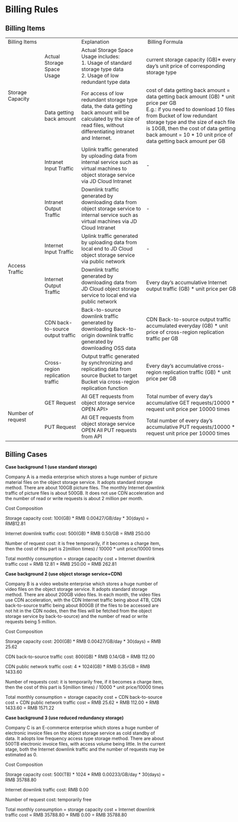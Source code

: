 # Billing Rules

## Billing Items

<table border=0 cellpadding=0 cellspacing=0 width=840 style='border-collapse:
 collapse;table-layout:fixed;width:632pt'>
 <col class=xl65 width=110 style='mso-width-source:userset;mso-width-alt:3520;
 width:83pt'>
 <col class=xl65 width=106 style='mso-width-source:userset;mso-width-alt:3392;
 width:80pt'>
 <col class=xl65 width=216 style='mso-width-source:userset;mso-width-alt:6912;
 width:162pt'>
 <col class=xl65 width=339 style='mso-width-source:userset;mso-width-alt:10858;
 width:255pt'>
 <col class=xl65 width=69 style='width:52pt'>
 <tr height=19 style='height:14.0pt'>
  <td colspan=2 height=19 class=xl66 width=216 style='height:14.0pt;width:163pt'>Billing Items</td>
  <td class=xl66 width=216 style='border-left:none;width:162pt'>Explanation</td>
  <td class=xl66 width=339 style='border-left:none;width:255pt'><span
  style='mso-spacerun:yes'>&nbsp;</span>Billing Formula</td>
  <td class=xl66 width=69 style='border-left:none;width:52pt'><span
  style='mso-spacerun:yes'>&nbsp;</span>Description</td>
 </tr>
 <tr height=56 style='height:42.0pt'>
  <td rowspan=2 height=131 class=xl67 width=110 style='height:98.0pt;
  border-top:none;width:83pt'><span style='font-variant-ligatures: normal;
  font-variant-caps: normal;orphans: 2;text-align:start;widows: 2;-webkit-text-stroke-width: 0px;
  text-decoration-style: initial;text-decoration-color: initial'>Storage Capacity</span></td>
  <td class=xl68 width=106 style='border-top:none;border-left:none;width:80pt'><span
  style='font-variant-ligatures: normal;font-variant-caps: normal;orphans: 2;
  text-align:start;widows: 2;-webkit-text-stroke-width: 0px;text-decoration-style: initial;
  text-decoration-color: initial'>Actual Storage Space Usage</span></td>
  <td class=xl69 width=216 style='border-top:none;border-left:none;width:162pt'>Actual Storage Space Usage includes:<br>
    1. Usage of standard storage type data<br>
    2. Usage of low redundant type data</td>
  <td class=xl68 width=339 style='border-top:none;border-left:none;width:255pt'><span
  style='font-variant-ligatures: normal;font-variant-caps: normal;orphans: 2;
  text-align:start;widows: 2;-webkit-text-stroke-width: 0px;text-decoration-style: initial;
  text-decoration-color: initial'>current storage capacity (GB)* every day’s unit price of corresponding storage type</span></td>
  <td class=xl70 width=69 style='border-top:none;border-left:none;width:52pt'><span
  style='font-variant-ligatures: normal;font-variant-caps: normal;orphans: 2;
  text-align:start;widows: 2;-webkit-text-stroke-width: 0px;text-decoration-style: initial;
  text-decoration-color: initial'>See Price Overview for specific prices</span></td>
 </tr>
 <tr height=75 style='height:56.0pt'>
  <td height=75 class=xl68 width=106 style='height:56.0pt;border-top:none;
  border-left:none;width:80pt'><span style='font-variant-ligatures: normal;
  font-variant-caps: normal;orphans: 2;text-align:start;widows: 2;-webkit-text-stroke-width: 0px;
  text-decoration-style: initial;text-decoration-color: initial'>Data getting back amount</span></td>
  <td class=xl71 width=216 style='border-top:none;border-left:none;width:162pt'><span
  style='font-variant-ligatures: normal;font-variant-caps: normal;orphans: 2;
  text-align:start;widows: 2;-webkit-text-stroke-width: 0px;text-decoration-style: initial;
  text-decoration-color: initial'>For access of low redundant storage type data, the data getting back amount will be calculated by the size of read files, without differentiating intranet and Internet. </span></td>
  <td class=xl69 width=339 style='border-top:none;border-left:none;width:255pt'>cost of data getting back amount
  = data getting back amount (GB) * unit price per GB<br>
    E.g.: if you need to download 10 files from Bucket of low redundant storage type and the size of each file is 10GB, then the cost of data getting back amount = 10 * 10 unit price of data getting back amount per GB</td>
  <td class=xl72 width=69 style='border-top:none;border-left:none;width:52pt'>It is free now</td>
 </tr>
 <tr height=56 style='height:42.0pt'>
  <td rowspan=6 height=317 class=xl67 width=110 style='height:238.0pt;
  border-top:none;width:83pt'><span style='font-variant-ligatures: normal;
  font-variant-caps: normal;orphans: 2;text-align:start;widows: 2;-webkit-text-stroke-width: 0px;
  text-decoration-style: initial;text-decoration-color: initial'>Access Traffic</span></td>
  <td class=xl73 width=106 style='border-top:none;border-left:none;width:80pt'>Intranet Input Traffic</td>
  <td class=xl73 width=216 style='border-top:none;border-left:none;width:162pt'>Uplink traffic generated by uploading data from internal service such as virtual machines to object storage service via JD Cloud Intranet</td>
  <td class=xl73 width=339 style='border-top:none;border-left:none;width:255pt'>-</td>
  <td class=xl74 width=69 style='border-top:none;border-left:none;width:52pt'>Free</td>
 </tr>
 <tr height=56 style='height:42.0pt'>
  <td height=56 class=xl73 width=106 style='height:42.0pt;border-top:none;
  border-left:none;width:80pt'>Intranet Output Traffic</td>
  <td class=xl73 width=216 style='border-top:none;border-left:none;width:162pt'>Downlink traffic generated by downloading data from object storage service to internal service such as virtual machines via JD Cloud Intranet</td>
  <td class=xl73 width=339 style='border-top:none;border-left:none;width:255pt'>-</td>
  <td class=xl74 width=69 style='border-top:none;border-left:none;width:52pt'>Free</td>
 </tr>
 <tr height=37 style='height:28.0pt'>
  <td height=37 class=xl73 width=106 style='height:28.0pt;border-top:none;
  border-left:none;width:80pt'>Internet Input Traffic</td>
  <td class=xl73 width=216 style='border-top:none;border-left:none;width:162pt'>Uplink traffic generated by uploading data from local end to JD Cloud object storage service via public network</td>
  <td class=xl73 width=339 style='border-top:none;border-left:none;width:255pt'>-</td>
  <td class=xl74 width=69 style='border-top:none;border-left:none;width:52pt'>Free</td>
 </tr>
 <tr height=56 style='height:42.0pt'>
  <td height=56 class=xl73 width=106 style='height:42.0pt;border-top:none;
  border-left:none;width:80pt'>Internet Output Traffic</td>
  <td class=xl73 width=216 style='border-top:none;border-left:none;width:162pt'>Downlink traffic generated by downloading data from JD Cloud object storage service to local end via public network</td>
  <td class=xl73 width=339 style='border-top:none;border-left:none;width:255pt'>Every day’s accumulative Internet output traffic (GB)
  * unit price per GB</td>
  <td class=xl74 width=69 style='border-top:none;border-left:none;width:52pt'>See Price Overview for specific prices</td>
 </tr>
 <tr height=56 style='height:42.0pt'>
  <td height=56 class=xl73 width=106 style='height:42.0pt;border-top:none;
  border-left:none;width:80pt'>CDN back-to-source output traffic</td>
  <td class=xl73 width=216 style='border-top:none;border-left:none;width:162pt'>Back-to-source downlink traffic generated by downloading
  Back-to-origin downlink traffic generated by downloading OSS data</td>
  <td class=xl73 width=339 style='border-top:none;border-left:none;width:255pt'>CDN Back-to-source output traffic
  accumulated everyday (GB) * unit price of cross-region replication traffic per GB</td>
  <td class=xl74 width=69 style='border-top:none;border-left:none;width:52pt'>See Price Overview for specific prices</td>
 </tr>
 <tr height=56 style='height:42.0pt'>
  <td height=56 class=xl73 width=106 style='height:42.0pt;border-top:none;
  border-left:none;width:80pt'>Cross-region replication traffic</td>
  <td class=xl73 width=216 style='border-top:none;border-left:none;width:162pt'>Output traffic generated by synchronizing and replicating data from source
  Bucket to target Bucket via cross-region replication function</td>
  <td class=xl73 width=339 style='border-top:none;border-left:none;width:255pt'>Every day’s accumulative cross-region replication traffic (GB)
  * unit price per GB</td>
  <td class=xl74 width=69 style='border-top:none;border-left:none;width:52pt'>It is free now</td>
 </tr>
 <tr height=37 style='height:28.0pt'>
  <td rowspan=2 height=74 class=xl66 width=110 style='height:56.0pt;border-top:
  none;width:83pt'>Number of request</td>
  <td class=xl73 width=106 style='border-top:none;border-left:none;width:80pt'>GET Request</td>
  <td class=xl73 width=216 style='border-top:none;border-left:none;width:162pt'>All GET requests from object storage service OPEN
  API>
  <td class=xl73 width=339 style='border-top:none;border-left:none;width:255pt'>Total number of every day’s accumulative GET requests/10000
  * request unit price per 10000 times</td>
  <td class=xl74 width=69 style='border-top:none;border-left:none;width:52pt'>It is free now</td>
 </tr>
 <tr height=37 style='height:28.0pt'>
  <td height=37 class=xl73 width=106 style='height:28.0pt;border-top:none;
  border-left:none;width:80pt'>PUT Request</td>
  <td class=xl73 width=216 style='border-top:none;border-left:none;width:162pt'>All GET requests from object storage service OPEN
  All PUT requests from API</td>
  <td class=xl73 width=339 style='border-top:none;border-left:none;width:255pt'>Total number of every day’s accumulative PUT requests/10000
  * request unit price per 10000 times</td>
  <td class=xl74 width=69 style='border-top:none;border-left:none;width:52pt'>It is free now</td>
 </tr>
</table>

## Billing Cases

**Case background 1 (use standard storage)**

Company A is a media enterprise which stores a huge number of picture material files on the object storage service. It adopts standard storage method. There are about 100GB picture files. The monthly Internet downlink traffic of picture files is about 500GB. It does not use CDN acceleration and the number of read or write requests is about 2 million per month.

Cost Composition

Storage capacity cost: 100(GB) * RMB 0.00427/GB/day * 30(days) = RMB12.81

Internet downlink traffic cost: 500(GB) * RMB 0.50/GB = RMB 250.00

Number of request cost: it is free temporarily, if it becomes a charge item, then the cost of this part is 2(million times) / 10000 * unit price/10000 times

Total monthly consumption = storage capacity cost + Internet downlink traffic cost = RMB 12.81 + RMB 250.00 = RMB 262.81

**Case background 2 (use object storage service+CDN)**

Company B is a video website enterprise which stores a huge number of video files on the object storage service. It adopts standard storage method. There are about 200GB video files. In each month, the video files use CDN acceleration, with the CDN Internet traffic being about 4TB, CDN back-to-source traffic being about 800GB (if the files to be accessed are not hit in the CDN nodes, then the files will be fetched from the object storage service by back-to-source) and the number of read or write requests being 5 million.

Cost Composition

Storage capacity cost: 200(GB) * RMB 0.00427/GB/day * 30(days) = RMB 25.62

CDN back-to-source traffic cost: 800(GB) * RMB 0.14/GB = RMB 112.00

CDN public network traffic cost: 4 * 1024(GB) * RMB 0.35/GB = RMB 1433.60

Number of requests cost: it is temporarily free, if it becomes a charge item, then the cost of this part is 5(million times) / 10000  * unit price/10000 times

Total monthly consumption = storage capacity cost + CDN back-to-source cost + CDN public network traffic cost = RMB 25.62 + RMB 112.00 + RMB 1433.60 = RMB 1571.22

**Case background 3 (use reduced redundancy storage)**

Company C is an E-commerce enterprise which stores a huge number of electronic invoice files on the object storage service as cold standby of data. It adopts low frequency access type storage method. There are about 500TB electronic invoice files, with access volume being little. In the current stage, both the Internet downlink traffic and the number of requests may be estimated as 0.

Cost Composition

Storage capacity cost: 500(TB) * 1024 *  RMB 0.00233/GB/day * 30(days) = RMB 35788.80

Internet downlink traffic cost: RMB 0.00

Number of request cost: temporarily free

Total monthly consumption = storage capacity cost + Internet downlink traffic cost = RMB 35788.80 + RMB 0.00 = RMB 35788.80

